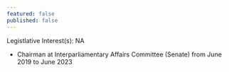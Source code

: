 ```yaml
---
featured: false
published: false
---
```

Legistlative Interest(s): NA

* Chairman at Interparliamentary Affairs Committee (Senate) from June 2019 to June 2023